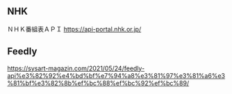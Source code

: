 

## NHK
ＮＨＫ番組表ＡＰＩ
https://api-portal.nhk.or.jp/ 


## Feedly
https://sysart-magazin.com/2021/05/24/feedly-api%e3%82%92%e4%bd%bf%e7%94%a8%e3%81%97%e3%81%a6%e3%81%bf%e3%82%8b%ef%bc%88%ef%bc%92%ef%bc%89/